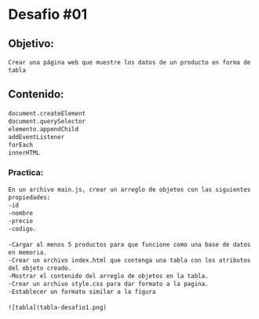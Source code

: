 # Desafio #01

## Objetivo:
	Crear una página web que muestre los datos de un producto en forma de tabla
	
## Contenido:
	document.createElement
	document.querySelector
	elemento.appendChild
	addEventListener
	forEach
	innerHTML

### Practica:
	En un archivo main.js, crear un arreglo de objetos con las siguientes propiedades:
	-id
	-nombre
	-precio
	-codigo. 

	-Cargar al menos 5 productos para que funcione como una base de datos en memoria.
	-Crear un archivo index.html que contenga una tabla con los atributos del objeto creado.
	-Mostrar el contenido del arreglo de objetos en la tabla.
	-Crear un archivo style.css para dar formato a la pagina.
	-Establecer un formato similar a la figura
	
	![tabla](tabla-desafio1.png)
